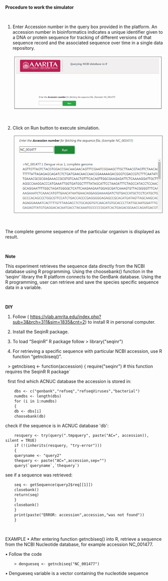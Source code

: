 
**Procedure to work the simulator**

&nbsp;
1.	Enter Accession number in the query box provided in the platform.  An accession number in bioinformatics indicates a unique identifier given to a DNA or protein sequence for tracking of different versions of that sequence record and the associated sequence over time in a single data repository.

     <center><img src="images/6.1.png" title="" /></center>
&nbsp;


2.	Click on Run button to execute simulation.

     <center><img src="images/6.2.png" title="" /></center>
&nbsp;


The complete genome sequence of the particular organism is displayed as result. 

&nbsp;

**Note**

This experiment retrieves the sequence data directly from the NCBI database using R programming. Using the choosebank() function in the ‘seqinr’ library the R platform connects to the GenBank database. Using the R programming, user can retrieve and save the species specific sequence data in a variable.




&ensp;

**DIY**





1.	Follow ( https://vlab.amrita.edu/index.php?sub=3&brch=311&sim=1835&cnt=2) to install R in personal computer.

2.	Install the SeqinR package.

3.	To load “SeqinR” R package follow > library("seqinr") 

4.	For retrieving a specific sequence with particular NCBI accession, use R function “getncbiseq()”.

&nbsp;
        > getncbiseq <- function(accession)
        {
        require("seqinr") # this function requires the SeqinR R package`


&nbsp;
first find which ACNUC database the accession is stored in:
    
        dbs <- c("genbank","refseq","refseqViruses","bacterial")
        numdbs <- length(dbs)
        for (i in 1:numdbs)
        {
        db <- dbs[i]
        choosebank(db)


check if the sequence is in ACNUC database 'db':

        resquery <- try(query(".tmpquery", paste("AC=", accession)), silent = TRUE)
        if (!(inherits(resquery, "try-error")))
        {
        queryname <- "query2"
        thequery <- paste("AC=",accession,sep="")
        query(`queryname`,`thequery`)

see if a sequence was retrieved:

        seq <- getSequence(query2$req[[1]])
        closebank()
        return(seq)
        }
        closebank()
        }
        print(paste("ERROR: accession",accession,"was not found"))
        }


&nbsp;

EXAMPLE
•	After entering function getncbiseq() into R, retrieve a sequence from the NCBI Nucleotide database, for example  accession NC_001477. 

•	Follow the code 

        > dengueseq <- getncbiseq("NC_001477")


•	 Dengueseq variable is a vector containing the nucleotide sequence



&nbsp;


